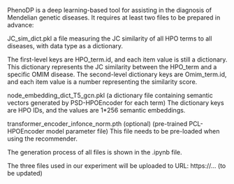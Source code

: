 PhenoDP is a deep learning-based tool for assisting in the diagnosis of Mendelian genetic diseases.
It requires at least two files to be prepared in advance:

</b>JC_sim_dict.pkl</b>
a file measuring the JC similarity of all HPO terms to all diseases, with data type as a dictionary. 

The first-level keys are HPO_term.id, and each item value is still a dictionary.
This dictionary represents the JC similarity between the HPO_term and a specific OMIM disease. The second-level dictionary keys are Omim_term.id, and each item value is a number representing the similarity score.

node_embedding_dict_T5_gcn.pkl (a dictionary file containing semantic vectors generated by PSD-HPOEncoder for each term)
The dictionary keys are HPO IDs, and the values are 1*256 semantic embeddings.

transformer_encoder_infonce_norm.pth (optional) (pre-trained PCL-HPOEncoder model parameter file)
This file needs to be pre-loaded when using the recommender.

The generation process of all files is shown in the .ipynb file.

The three files used in our experiment will be uploaded to URL: https://... (to be updated)
